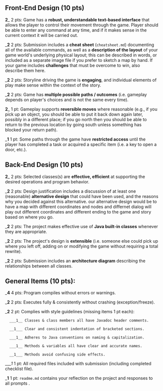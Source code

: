 ## Front-End Design (10 pts)

__2___ 2 pts: Game has a **robust, understandable text-based interface** that allows the player to control their movement through the game.  Player should be able to enter any command at any time, and if it makes sense in the current context it will be carried out.

___2__ 2 pts: Submission includes a **cheat sheet** (`cheatsheet.md`) documenting all of the available commands, as well as a **description of the layout** of your game world's underlying physical layout; this can be described in words, or included as a separate image file if you prefer to sketch a map by hand.  If your game includes **challenges** that must be overcome to win, also describe them here.

___2__ 2 pts: Storyline driving the game is **engaging**, and individual elements of play make sense within the context of the story.

___2__ 2 pts: Game has **multiple possible paths / outcomes** (i.e. gameplay depends on player's choices and is not the same every time).

__2___ 1 pt: Gameplay supports **reversible moves** where reasonable (e.g., if you pick up an object, you should be able to put it back down again later, possibly in a different place; if you go north then you should be able to return to the previous location by going south unless something has blocked your return path).

___1__ 1 pt: Some paths through the game have **restricted access** until the player has completed a task or acquired a specific item (i.e. a key to open a door, etc.).


## Back-End Design (10 pts)

__2___ 2 pts: Selected classes(s) are **effective, efficient** at supporting the desired operations and program behavior.

___2__ 2 pts: Design justification includes a discussion of at least one (reasonable) **alternative design** that could have been used, and the reasons why you decided against this alternative.
 our alternative design would be to have a map with different coordinates and nodes and differnet dialog will play out different coordinates and different ending to the game and story based on where you go.

___2__ 2 pts: The project makes effective use of **Java built-in classes** whenever they are appropriate.

___2__ 2 pts: The project's design is **extensible** (i.e. someone else could pick up where you left off, adding on or modifying the game without requiring a total rewrite).

___2__ 2 pts: Submission includes an **architecture diagram** describing the relationships between all classes.


## General Items (10 pts):
___4__ 4 pts: Program compiles without errors or warnings.

___2__ 2 pts: Executes fully & consistently without crashing (exception/freeze).

___2__ 2 pt: Complies with style guidelines (missing items 1 pt each):

      ___1__ Classes & class members all have Javadoc header comments.

      __1___ Clear and consistent indentation of bracketed sections.

      ___1__ Adheres to Java conventions on naming & capitalization.

      ___1__ Methods & variables all have clear and accurate names.

      __1___ Methods avoid confusing side effects.

____1_ 1 pt: All required files included with submission (including completed checklist file).

___1__ 1 pt: `readme.md` contains your reflection on the project and responses to all prompts .
